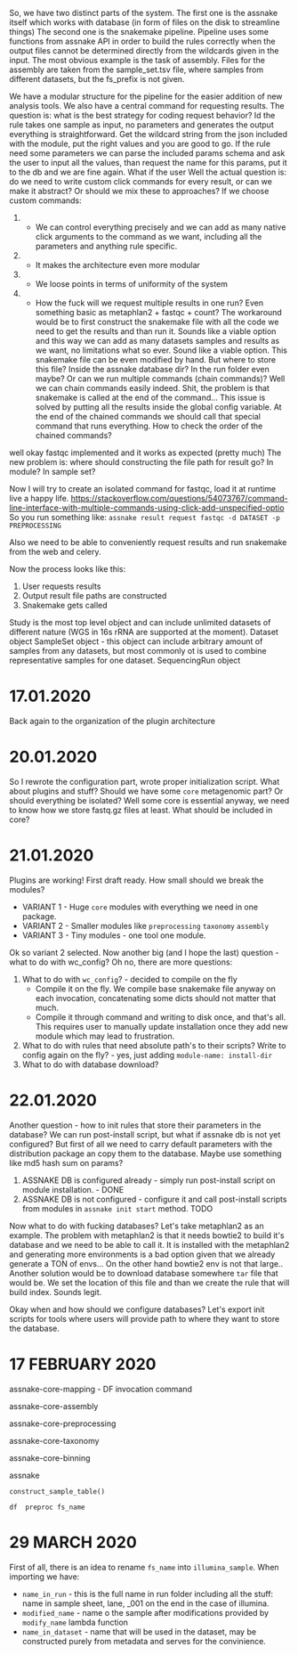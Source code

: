 So, we have two distinct parts of the system. 
The first one is the assnake itself which works with database (in form of files on the disk to streamline things)
The second one is the snakemake pipeline. Pipeline uses some functions from assnake API in order to build the rules correctly when 
the output files cannot be determined directly from the wildcards given in the input. The most obvious example is the task of assembly.
Files for the assembly are taken from the sample_set.tsv file, where samples from different datasets, but the fs_prefix is not given.

We have a modular structure for the pipeline for the easier addition of new analysis tools. We also have a central command for requesting results. The question is: what is the best strategy for coding request behavior? Id the rule takes one sample as input, no parameters and generates the output everything is straightforward. Get the wildcard string from the json included with the module, put the right values and you are good to go. If the rule need some parameters we can parse the included params schema and ask the user to input all the values, than request the name for this params, put it to the db and we are fine again. What if the user
Well the actual question is: do we need to write custom click commands for every result, or can we make it abstract? Or should we mix these to approaches?
If we choose custom commands:
1. + We can control everything precisely and we can add as many native click arguments to the command as we want, including all the parameters and anything rule specific.
2. + It makes the architecture even more modular 
3. - We loose points in terms of uniformity of the system
4. - How the fuck will we request multiple results in one run? Even something basic as metaphlan2 + fastqc + count? The workaround would be to first construct the snakemake file with all the code we need to get the results and than run it. Sounds like a viable option and this way we can add as many datasets samples and results as we want, no limitations what so ever. Sound like a viable option. This snakemake file can be even modified by hand. But where to store this file? Inside the assnake database dir? In the run folder even maybe? Or can we run multiple commands (chain commands)? Well we can chain commands easily indeed. Shit, the problem is that snakemake is called at the end of the command...
This issue is solved by putting all the results inside the global config variable. At the end of the chained commands we should call that special command that runs everything. How to check the order of the chained commands?

well okay fastqc implemented and it works as expected (pretty much)
The new problem is: where should constructing the file path for result go? In module? In sample set?

Now I will try to create an isolated command for fastqc, load it at runtime live a happy life.
https://stackoverflow.com/questions/54073767/command-line-interface-with-multiple-commands-using-click-add-unspecified-optio
So you run something like:
`assnake result request fastqc -d DATASET -p PREPROCESSING ` 

Also we need to be able to conveniently request results and run snakemake from the web and celery. 

Now the process looks like this:
1. User requests results
2. Output result file paths are constructed
3. Snakemake gets called

Study is the most top level object and can include unlimited datasets of different nature (WGS in 16s rRNA are supported at the moment).
Dataset object
SampleSet object - this object can include arbitrary amount of samples from any datasets, but most commonly ot is used to combine representative samples for one dataset. 
SequencingRun object


# 17.01.2020
Back again to the organization of the plugin architecture

# 20.01.2020
So I rewrote the configuration part, wrote proper initialization script. 
What about plugins and stuff?
Should we have some `core` metagenomic part? Or should everything be isolated?
Well some core is essential anyway, we need to know how we store fastq.gz files at least. What should be included in core? 

# 21.01.2020
Plugins are working! First draft ready.
How small should we break the modules? 

* VARIANT 1 - Huge `core` modules with everything we need in one package.
* VARIANT 2 - Smaller modules like `preprocessing` `taxonomy` `assembly`
* VARIANT 3 - Tiny modules - one tool one module.

Ok so variant 2 selected. Now another big (and I hope the last) question - what to do with wc_config?
Oh no, there are more questions:
1. What to do with `wc_config`? - decided to compile on the fly
    * Compile it on the fly. We compile base snakemake file anyway on each invocation, concatenating some dicts should not matter that much.
    * Compile it through command and writing to disk once, and that's all. This requires user to manually update installation once they add new module which may lead to frustration. 
2. What to do with rules that need absolute path's to their scripts? Write to config again on the fly? - yes, just adding `module-name: install-dir`
3. What to do with database download?

# 22.01.2020
Another question - how to init rules that store their parameters in the database? We can run post-install script, but what if assnake db is not yet configured? But first of all we need to carry default parameters with the distribution package an copy them to the database. Maybe use something like md5 hash sum on params?

1. ASSNAKE DB is configured already - simply run post-install script on module installation. - DONE
2. ASSNAKE DB is not configured - configure it and call post-install scripts from modules in `assnake init start` method. TODO

Now what to do with fucking databases? Let's take metaphlan2 as an example.
The problem with metaphlan2 is that it needs bowtie2 to build it's database and we need to be able to call it. It is installed with the metaphlan2 and generating more environments is a bad option given that we already generate a TON of envs... On the other hand bowtie2 env is not that large..
Another solution would be to download database somewhere `tar` file that would be. We set the location of this file and than we create the rule that will build index. Sounds legit.

Okay when and how should we configure databases? Let's export init scripts for tools where users will provide path to where they want to store the database. 




# 17 FEBRUARY 2020
assnake-core-mapping - DF
    invocation command

assnake-core-assembly


assnake-core-preprocessing

assnake-core-taxonomy

assnake-core-binning

assnake
    
    construct_sample_table()

    df  preproc fs_name

# 29 MARCH 2020
First of all, there is an idea to rename `fs_name` into `illumina_sample`.
When importing we have:

* `name_in_run` - this is the full name in run folder including all the stuff: name in sample sheet, lane, _001 on the end in the case of illumina.
* `modified_name` - name o the sample after modifications provided by `modify_name` lambda function
* `name_in_dataset` - name that will be used in the dataset, may be constructed purely from metadata and serves for the convinience. 